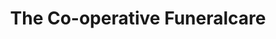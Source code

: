 ---
title: "The Co-operative Funeralcare"
url: /newport/the-co-operative-funeralcare/
shop: Bestattungen
---